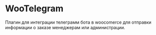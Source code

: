 # WooTelegram
Плагин для интеграции телеграмм бота в woocomerce для отправки информации о заказе менеджерам или администрации.

